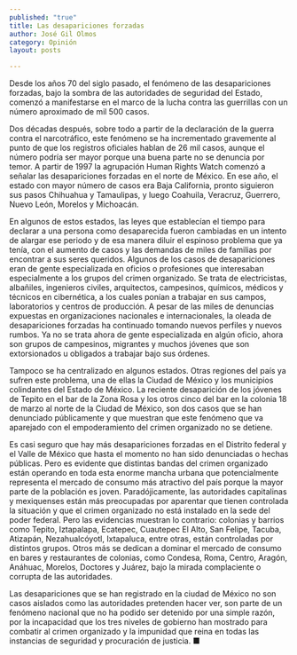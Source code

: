 ```yaml
---
published: "true"
title: Las desapariciones forzadas
author: José Gil Olmos
category: Opinión
layout: posts

---
```


Desde los años 70 del siglo pasado, el fenómeno de las desapariciones forzadas, bajo la sombra de las autoridades de seguridad del Estado, comenzó a manifestarse en el marco de la lucha contra las guerrillas con un número aproximado de mil 500 casos.

Dos décadas después, sobre todo a partir de la declaración de la guerra contra el narcotráfico, este fenómeno se ha incrementado gravemente al punto de que los registros oficiales hablan de 26 mil casos, aunque el número podría ser mayor porque una buena parte no se denuncia por temor.
A partir de 1997 la agrupación Human Rights Watch comenzó a señalar las desapariciones forzadas en el norte de México. En ese año, el estado con mayor número de casos era Baja California, pronto siguieron sus pasos Chihuahua y Tamaulipas, y luego Coahuila, Veracruz, Guerrero, Nuevo León, Morelos y Michoacán.

En algunos de estos estados, las leyes que establecían el tiempo para declarar a una persona como desaparecida fueron cambiadas en un intento de alargar ese periodo y de esa manera diluir el espinoso problema que ya tenía, con el aumento de casos y las demandas de miles de familias por encontrar a sus seres queridos.
Algunos de los casos de desapariciones eran de gente especializada en oficios o profesiones que interesaban especialmente a los grupos del crimen organizado. Se trata de electricistas, albañiles, ingenieros civiles, arquitectos, campesinos, químicos, médicos y técnicos en cibernética, a los cuales ponían a trabajar en sus campos, laboratorios y centros de producción.
A pesar de las miles de denuncias expuestas en organizaciones nacionales e internacionales, la oleada de desapariciones forzadas ha continuado tomando nuevos perfiles y nuevos rumbos.
Ya no se trata ahora de gente especializada en algún oficio, ahora son grupos de campesinos, migrantes y muchos jóvenes que son extorsionados u obligados a trabajar bajo sus órdenes.

Tampoco se ha centralizado en algunos estados. Otras regiones del país ya sufren este problema, una de ellas la Ciudad de México y los municipios colindantes del Estado de México.
La reciente desaparición de los jóvenes de Tepito en el bar de la Zona Rosa y los otros cinco del bar en la colonia 18 de marzo al norte de la Ciudad de México, son dos casos que se han denunciado públicamente y que muestran que este fenómeno que va aparejado con el empoderamiento del crimen organizado no se detiene.

Es casi seguro que hay más desapariciones forzadas en el Distrito federal y el Valle de México que hasta el momento no han sido denunciadas o hechas públicas. Pero es evidente que distintas bandas del crimen organizado están operando en toda esta enorme mancha urbana que potencialmente representa el mercado de consumo más atractivo del país porque la mayor parte de la población es joven.
Paradójicamente, las autoridades capitalinas y mexiquenses están más preocupadas por aparentar que tienen controlada la situación y que el crimen organizado no está instalado en la sede del poder federal.
Pero las evidencias muestran lo contrario: colonias y barrios como Tepito, Iztapalapa, Ecatepec, Cuautepec El Alto, San Felipe, Tacuba, Atizapán, Nezahualcóyotl, Ixtapaluca, entre otras, están controladas por distintos grupos. Otros más se dedican a dominar el mercado de consumo en bares y restaurantes de colonias, como Condesa, Roma, Centro, Aragón, Anáhuac, Morelos, Doctores y Juárez, bajo la mirada complaciente o corrupta de las autoridades.

Las desapariciones que se han registrado en la ciudad de México no son casos aislados como las autoridades pretenden hacer ver, son parte de un fenómeno nacional que no ha podido ser detenido por una simple razón, por la incapacidad que los tres niveles de gobierno han mostrado para combatir al crimen organizado y la impunidad que reina en todas las instancias de seguridad y procuración de justicia. ■
